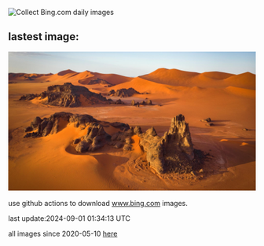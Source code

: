 ![Collect Bing.com daily images](https://github.com/counter2015/bing-daily-images/workflows/Collect%20Bing.com%20daily%20images/badge.svg)
## lastest image:
![](images/DjanetAlgeria.jpg)

use github actions to download www.bing.com images.

last update:2024-09-01 01:34:13 UTC

all images since 2020-05-10 [here](https://github.com/counter2015/bing-daily-images/tree/master/images) 
